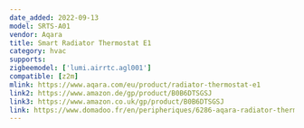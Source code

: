 ```yaml
---
date_added: 2022-09-13
model: SRTS-A01
vendor: Aqara
title: Smart Radiator Thermostat E1
category: hvac
supports:
zigbeemodel: ['lumi.airrtc.agl001']
compatible: [z2m]
mlink: https://www.aqara.com/eu/product/radiator-thermostat-e1
link2: https://www.amazon.de/gp/product/B0B6DTSGSJ
link3: https://www.amazon.co.uk/gp/product/B0B6DTSGSJ
link: https://www.domadoo.fr/en/peripheriques/6286-aqara-radiator-thermostat-e1-srts-a01-6970504217058.html
---
```

